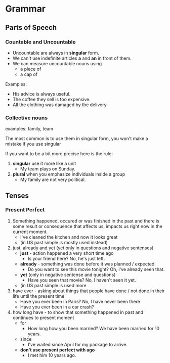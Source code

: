 # Grammar

## Parts of Speech

### Countable and Uncountable
* Uncountable are always in **singular** form.
* We can't use indefinite articles **a** and **an** in front of them.
* We can measure uncountable nouns using
    * a piece of
    * a cap of


Examples:
* His advice is always useful.
* The coffee they sell is too expensive.
* All the clothing was damaged by the delivery.

### Collective nouns
examples: family, team

The most common is to use them in singular form, you won't make a mistake if you use singular

If you want to be a bit more precise here is the rule:
1. **singular** use it more like a unit
    * My team plays on Sunday.
1. **plural** when you emphasize individuals inside a group
    * My family are not very political.

## Tenses

### Present Perfect
1. Something happened, occured or was finished in the past and there is some result or consequence that affects us, impacts us right now in the current moment.
    * I've cleaned the kitchen and now it looks great
    * (in US past simple is mostly used instead)
1. just, already and yet (yet only in questions and negative sentenses)
    * **just** - action happened a very short time ago
        * Is your friend here? No, he's just left.
    * **already** - something was done before it was planned / expected.
        * Do you want to see this movie tonight? Oh, I've already seen that.
    * **yet** (only in negative sentense and questions)
        * Have you seen that movie? No, I haven't seen it yet.
    * (in US past simple is used more
1. have ever - asking about things that people have done / not done in their life until the present time
    * Have you ever been in Paris? No, I have never been there
    * Have you ever been in a car crash?
1. how long have - to show that something happened in past and continues to present moment
    * for
        * How long how you been married? We have been married for 10 years.
    * since
        * I've waited since April for my package to arrive.
    * **don't use present perfect with ago**
        * I met him 10 years ago.

